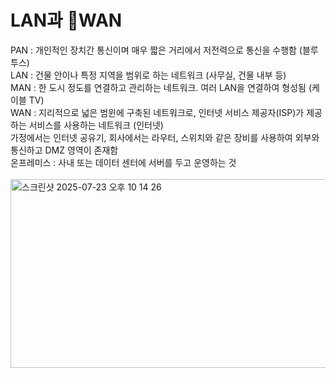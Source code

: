 <h1>LAN과 WAN</h1>
PAN : 개인적인 장치간 통신이며 매우 짧은 거리에서 저전력으로 통신을 수행함 (블루투스)<br>
LAN : 건물 안이나 특정 지역을 범위로 하는 네트워크 (사무실, 건물 내부 등)<br>
MAN : 한 도시 정도를 연결하고 관리하는 네트워크. 여러 LAN을 연결하여 형성됨 (케이블 TV)<br>
WAN : 지리적으로 넓은 범윈에 구축된 네트워크로, 인터넷 서비스 제공자(ISP)가 제공하는 서비스를 사용하는 네트워크 (인터넷)<br>
가정에서는 인터넷 공유기, 회사에서는 라우터, 스위치와 같은 장비를 사용하여 외부와 통신하고 DMZ 영역이 존재함<br>
온프레미스 : 사내 또는 데이터 센터에 서버를 두고 운영하는 것<br>
<br>
<img width="1007" height="302" alt="스크린샷 2025-07-23 오후 10 14 26" src="https://github.com/user-attachments/assets/c865b319-cf48-4308-b2d1-c75fbe116b8a" />
